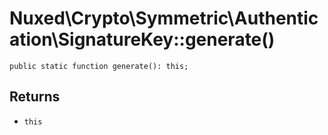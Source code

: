 # Nuxed\\Crypto\\Symmetric\\Authentication\\SignatureKey::generate()




``` Hack
public static function generate(): this;
```




## Returns




+ ` this `